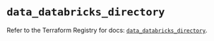 # `data_databricks_directory`

Refer to the Terraform Registry for docs: [`data_databricks_directory`](https://registry.terraform.io/providers/databricks/databricks/1.63.0/docs/data-sources/directory).
